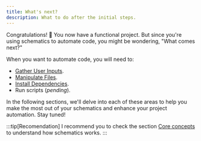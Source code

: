 ```yaml
---
title: What's next?
description: What to do after the initial steps.
---
```


Congratulations! 🚀 You now have a functional project. But since you're using schematics to automate code, you might be wondering, "What comes next?"

When you want to automate code, you will need to:

* [Gather User Inputs](/terminal/user-inputs).
* [Manipulate Files](/files/how-to-start).
* [Install Dependencies](/install-dependencies).
* Run scripts (*pending*).

In the following sections, we'll delve into each of these areas to help you make the most out of your schematics and enhance your project automation. Stay tuned!

:::tip[Recomendation]
I recommend you to check the section [Core concepts](/core-concepts/schematic-project-anatomy) to understand how schematics works.
:::
